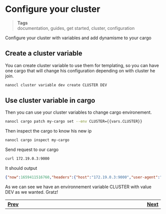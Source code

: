 <h1 id="nxtmdoc-meta-title">Configure your cluster</h1>

<blockquote class="tags">
 <strong>Tags</strong>
 </br>
 <span id="nxtmdoc-meta-keywords">
  documentation, guides, get started, cluster, configuration
 </span>
</blockquote>

<p id="nxtmdoc-meta-description">
Configure your cluster with variables and add dynamisme to your cargo
</p>

<h2>Create a cluster variable</h2>
You can create cluster variable to use them for templating, so you can have one cargo that will change his configuration depending on with cluster he join.

```sh
nanocl cluster variable dev create CLUSTER DEV
```


<h2>Use cluster variable in cargo</h2>

Then you can use your cluster variables to change cargo environement.
```sh
nanocl cargo patch my-cargo set --env CLUSTER={{vars.CLUSTER}}
```

Then inspect the cargo to know his new ip

```sh
nanocl cargo inspect my-cargo
```

Send request to our cargo

```sh
curl 172.19.0.3:9000
```

It should output

```json
{"now":1659411516760,"headers":{"host":"172.19.0.3:9000","user-agent":"curl/7.68.0","accept":"*/*"},"env":{"NODE_VERSION":"16.16.0","HOSTNAME":"8c5d492b2b04","YARN_VERSION":"1.22.19","PORT":"9000","HOME":"/home/node","TERM":"xterm","CLUSTER":"DEV","PATH":"/usr/local/sbin:/usr/local/bin:/usr/sbin:/usr/bin:/sbin:/bin","HOST":"0.0.0.0","PWD":"/home/node/app"}}
```

As we can see we have an environnement variable CLUSTER with value DEV as we wanted.
Gratz!


<table>
  <tr>
    <th align="left">
      <img class="nxtmdoc-delete" width="400" height="0">
      <a href="/guides/nanocl/get-started/4.patch-a-cargo.md">Prev</a>
    </th>
	<th align="right">
      <img class="nxtmdoc-delete" width="400" height="0">
      <a href="/guides/nanocl/get-started/6.setup-a-cluster-proxy.md">Next</a>
    </th>
</tr>
</table>